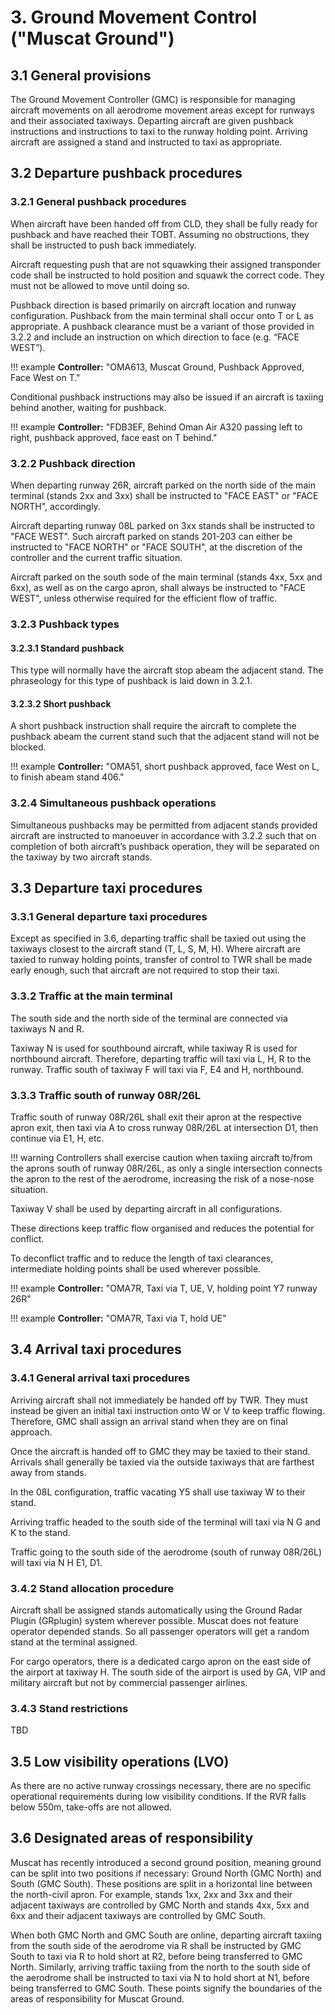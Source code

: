 # 3. Ground Movement Control ("Muscat Ground")
## 3.1 General provisions
The Ground Movement Controller (GMC) is responsible for managing aircraft movements on all aerodrome movement areas except for runways and their associated taxiways. Departing aircraft are given pushback instructions and instructions to taxi to the runway holding point. Arriving aircraft are assigned a stand and instructed to taxi as appropriate.

## 3.2 Departure pushback procedures
### 3.2.1 General pushback procedures
When aircraft have been handed off from CLD, they shall be fully ready for pushback and have reached their TOBT. Assuming no obstructions, they shall be instructed to push back immediately. 

Aircraft requesting push that are not squawking their assigned transponder code shall be instructed to hold position and squawk the correct code. They must not be allowed to move until doing so.

Pushback direction is based primarily on aircraft location and runway configuration. Pushback from the main terminal shall occur onto T or L as appropriate. A pushback clearance must be a variant of those provided in 3.2.2 and include an instruction on which direction to face (e.g. “FACE WEST”).

!!! example
  **Controller:** "OMA613, Muscat Ground, Pushback Approved, Face West on T."

Conditional pushback instructions may also be issued if an aircraft is taxiing behind another, waiting for pushback.

!!! example
  **Controller:** "FDB3EF, Behind Oman Air A320 passing left to right, pushback approved, face east on T behind."

### 3.2.2 Pushback direction
When departing runway 26R, aircraft parked on the north side of the main terminal (stands 2xx and 3xx) shall be instructed to "FACE EAST" or "FACE NORTH", accordingly.

Aircraft departing runway 08L parked on 3xx stands shall be instructed to "FACE WEST". Such aircraft parked on stands 201-203 can either be instructed to "FACE NORTH" or "FACE SOUTH", at the discretion of the controller and the current traffic situation. 

Aircraft parked on the south sode of the main terminal (stands 4xx, 5xx and 6xx), as well as on the cargo apron, shall always be instructed to "FACE WEST", unless otherwise required for the efficient flow of traffic. 

### 3.2.3 Pushback types
#### 3.2.3.1 Standard pushback
This type will normally have the aircraft stop abeam the adjacent stand. The phraseology for this type of pushback is laid down in 3.2.1.

#### 3.2.3.2 Short pushback
A short pushback instruction shall require the aircraft to complete the pushback abeam the current stand such that the adjacent stand will not be blocked.

!!! example 
  **Controller:** "OMA51, short pushback approved, face West on L, to finish abeam stand 406."

### 3.2.4 Simultaneous pushback operations
Simultaneous pushbacks may be permitted from adjacent stands provided aircraft are instructed to manoeuver in accordance with 3.2.2 such that on completion of both aircraft’s pushback operation, they will be separated on the taxiway by two aircraft stands.

## 3.3 Departure taxi procedures
### 3.3.1 General departure taxi procedures
Except as specified in 3.6, departing traffic shall be taxied out using the taxiways closest to the aircraft stand (T, L, S, M, H). Where aircraft are taxied to runway holding points, transfer of control to TWR shall be made early enough, such that aircraft are not required to stop their taxi. 

### 3.3.2 Traffic at the main terminal

The south side and the north side of the terminal are connected via taxiways N and R.

Taxiway N is used for southbound aircraft, while taxiway R is used for northbound aircraft. Therefore, departing traffic will taxi via L, H, R to the runway. Traffic south of taxiway F will taxi via F, E4 and H, northbound.

### 3.3.3 Traffic south of runway 08R/26L
Traffic south of runway 08R/26L shall exit their apron at the respective apron exit, then taxi via A to cross runway 08R/26L at intersection D1, then continue via E1, H, etc. 

!!! warning
  Controllers shall exercise caution when taxiing aircraft to/from the aprons south of runway 08R/26L, as only a single intersection connects the apron to the rest of the aerodrome, increasing the risk of a nose-nose situation. 

Taxiway V shall be used by departing aircraft in all configurations.

These directions keep traffic flow organised and reduces the potential for conflict.

To deconflict traffic and to reduce the length of taxi clearances, intermediate holding points shall be used wherever possible. 

!!! example
  **Controller:** "OMA7R, Taxi via T, UE, V, holding point Y7 runway 26R"

!!! example
  **Controller:** "OMA7R, Taxi via T, hold UE"

## 3.4 Arrival taxi procedures
### 3.4.1 General arrival taxi procedures
Arriving aircraft shall not immediately be handed off by TWR. They must instead be given an initial taxi instruction onto W or V to keep traffic flowing. Therefore, GMC shall assign an arrival stand when they are on final approach.

Once the aircraft is handed off to GMC they may be taxied to their stand. Arrivals shall generally be taxied via the outside taxiways that are farthest away from stands.

In the 08L configuration, traffic vacating Y5 shall use taxiway W to their stand.

Arriving traffic headed to the south side of the terminal will taxi via N G and K to the stand.

Traffic going to the south side of the aerodrome (south of runway 08R/26L) will taxi via N H E1, D1. 

### 3.4.2 Stand allocation procedure
Aircraft shall be assigned stands automatically using the Ground Radar Plugin (GRplugin) system wherever possible. Muscat does not feature operator depended stands. So all passenger operators will get a random stand at the terminal assigned.

For cargo operators, there is a dedicated cargo apron on the east side of the airport at taxiway H. The south side of the airport is used by GA, VIP and military aircraft but not by commercial passenger airlines.

### 3.4.3 Stand restrictions
TBD

## 3.5 Low visibility operations (LVO)
As there are no active runway crossings necessary, there are no specific operational requirements during low visibility conditions. If the RVR falls below 550m, take-offs are not allowed.

## 3.6 Designated areas of responsibility
Muscat has recently introduced a second ground position, meaning ground can be split into two positions if necessary: Ground North (GMC North) and South (GMC South). 
These positions are split in a horizontal line between the north-civil apron. For example, stands 1xx, 2xx and 3xx and their adjacent taxiways are controlled by GMC North and stands 4xx, 5xx and 6xx and their adjacent taxiways are controlled by GMC South. 

When both GMC North and GMC South are online, departing aircraft taxiing from the south side of the aerodrome via R shall be instructed by GMC South to taxi via R to hold short at R2, before being transferred to GMC North.
Similarly, arriving traffic taxiing from the north to the south side of the aerodrome shall be instructed to taxi via N to hold short at N1, before being transferred to GMC South. 
These points signify the boundaries of the areas of responsibility for Muscat Ground.